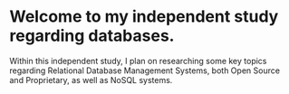 # Welcome to my independent study regarding databases.
Within this independent study, I plan on researching some key topics regarding Relational Database Management Systems, both Open Source and Proprietary, as well as NoSQL systems.
